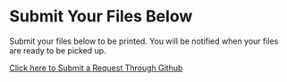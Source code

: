 # Submit Your Files Below

Submit your files below to be printed. You will be notified when your files are ready to be picked up.

[Click here to Submit a Request Through Github](https://github.com/Amp-Lab-at-VT/print-queue/issues/new?assignees=octocat&labels=3d-print&template=3d_print.yml&title=%5B3d-print%5D%3A+)
